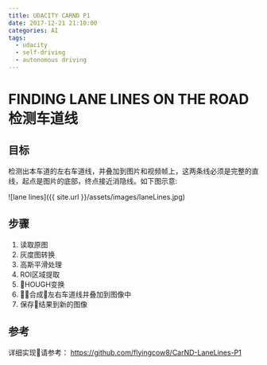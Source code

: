 ```yaml
---
title: UDACITY CARND P1
date: 2017-12-21 21:10:00
categories: AI
tags:
  - udacity
  - self-driving
  - autonomous driving
---
```

# FINDING LANE LINES ON THE ROAD 检测车道线
## 目标
检测出本车道的左右车道线，并叠加到图片和视频帧上，这两条线必须是完整的直线，起点是图片的底部，终点接近消隐线。如下图示意:

![lane lines]({{ site.url }}/assets/images/laneLines.jpg)

## 步骤
1. 读取原图
2. 灰度图转换
3. 高斯平滑处理
4. ROI区域提取
5. HOUGH变换
6. 合成左右车道线并叠加到图像中
7. 保存结果到新的图像

## 参考
详细实现请参考：
https://github.com/flyingcow8/CarND-LaneLines-P1

